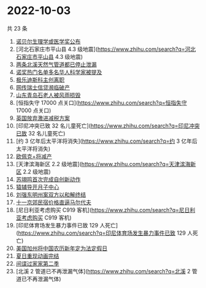 # 2022-10-03

共 23 条

<!-- BEGIN -->
<!-- 最后更新时间 Mon Oct 03 2022 23:13:51 GMT+0800 (China Standard Time) -->

1. [诺贝尔生理学或医学奖公布](https://www.zhihu.com/search?q=诺贝尔生理学或医学奖公布)
1. [河北石家庄市平山县 4.3 级地震](https://www.zhihu.com/search?q=河北石家庄市平山县 4.3 级地震)
1. [两条北溪天然气管道都已停止泄漏](https://www.zhihu.com/search?q=两条北溪天然气管道都已停止泄漏)
1. [诺奖热门名单多名华人科学家被提及](https://www.zhihu.com/search?q=诺奖热门名单多名华人科学家被提及)
1. [极乐迪斯科主创离职](https://www.zhihu.com/search?q=极乐迪斯科主创离职)
1. [网传瑞士信贷濒临破产](https://www.zhihu.com/search?q=网传瑞士信贷濒临破产)
1. [山东青岛石老人被风雨损毁](https://www.zhihu.com/search?q=山东青岛石老人被风雨损毁)
1. [恒指失守 17000 点关口](https://www.zhihu.com/search?q=恒指失守 17000 点关口)
1. [英国放弃激进减税方案](https://www.zhihu.com/search?q=英国放弃激进减税方案)
1. [印尼冲突已致 32 名儿童死亡](https://www.zhihu.com/search?q=印尼冲突已致 32 名儿童死亡)
1. [约 3 亿年后太平洋将消失](https://www.zhihu.com/search?q=约 3 亿年后太平洋将消失)
1. [欧佩克+将减产](https://www.zhihu.com/search?q=欧佩克+将减产)
1. [天津滨海新区 2.2 级地震](https://www.zhihu.com/search?q=天津滨海新区 2.2 级地震)
1. [苏翊鸣首次完成自创新动作](https://www.zhihu.com/search?q=苏翊鸣首次完成自创新动作)
1. [猿辅导开月子中心](https://www.zhihu.com/search?q=猿辅导开月子中心)
1. [刘强东明州案双方以和解终结](https://www.zhihu.com/search?q=刘强东明州案双方以和解终结)
1. [十一京郊民宿价格直逼马尔代夫](https://www.zhihu.com/search?q=十一京郊民宿价格直逼马尔代夫)
1. [尼日利亚考虑购买 C919 客机](https://www.zhihu.com/search?q=尼日利亚考虑购买 C919 客机)
1. [印尼体育场发生暴力事件已致 129 人死亡](https://www.zhihu.com/search?q=印尼体育场发生暴力事件已致 129 人死亡)
1. [美国加州将中国农历新年定为法定假日](https://www.zhihu.com/search?q=美国加州将中国农历新年定为法定假日)
1. [夏日重现动画完结](https://www.zhihu.com/search?q=夏日重现动画完结)
1. [间谍过家家第二季](https://www.zhihu.com/search?q=间谍过家家第二季)
1. [北溪 2 管道已不再泄漏气体](https://www.zhihu.com/search?q=北溪 2 管道已不再泄漏气体)

<!-- END -->
